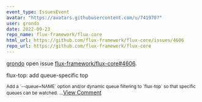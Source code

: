 ```yaml
---
event_type: IssuesEvent
avatar: "https://avatars.githubusercontent.com/u/741970?"
user: grondo
date: 2022-09-23
repo_name: flux-framework/flux-core
html_url: https://github.com/flux-framework/flux-core/issues/4606
repo_url: https://github.com/flux-framework/flux-core
---
```


<a href='https://github.com/grondo' target='_blank'>grondo</a> open issue <a href='https://github.com/flux-framework/flux-core/issues/4606' target='_blank'>flux-framework/flux-core#4606</a>.

<p>flux-top: add queue-specific top</p><small>Add a `--queue=NAME` option and/or dynamic queue filtering to `flux-top` so that specific queues can be watched....</small><a href='https://github.com/flux-framework/flux-core/issues/4606' target='_blank'>View Comment</a>